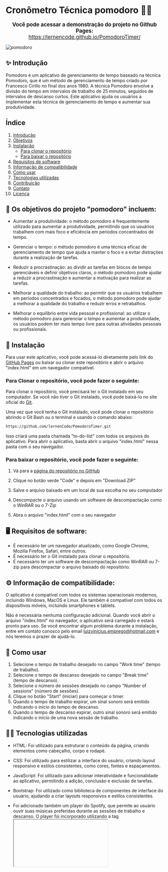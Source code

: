 


# Cronômetro Técnica pomodoro 🍅⏰

<p align="center">
  <span style="font-size:larger;">
    <strong>Você pode acessar a demonstração do projeto no Github Pages:</strong>
  </span> 
  <br>
  <a href="https://lernencode.github.io/PomodoroTimer/" target="_blank">
    <span style="font-size:larger;">https://lernencode.github.io/PomodoroTimer/</span>
  </a>
</p>

![pomodoro](https://user-images.githubusercontent.com/96671069/233736574-58d18747-219c-44a3-adec-737a7fbad97e.png)


## ✨ Introdução
Pomodoro é um aplicativo de gerenciamento de tempo baseado na técnica Pomodoro, que é um método de gerenciamento de tempo criado por Francesco Cirillo no final dos anos 1980. A técnica Pomodoro envolve a divisão do tempo em intervalos de trabalho de 25 minutos, seguidos de intervalos de descanso curtos. Este aplicativo ajuda os usuários a implementar esta técnica de gerenciamento de tempo e aumentar sua produtividade.

## Índice
1. [Introdução](#-introdução)
2. [Objetivos](#-os-objetivos-do-projeto-pomodoro-incluem)
3. [Instalação](#-instalação)
   - [Para clonar o repositório](#para-clonar-o-repositório-você-pode-fazer-o-seguinte)
   - [Para baixar o repositório](#para-baixar-o-repositório-você-pode-fazer-o-seguinte)
4.  [Requisitos de software](#%EF%B8%8F-requisitos-de-software)
5.  [Informação de compatibilidade](#%EF%B8%8F-informação-de-compatibilidade)
6.  [Como usar](#-como-usar)
7.  [Tecnologias utilizadas](#-tecnologias-utilizadas)
8.  [Contribuição](#-contribuindo)
9. [Contato](#%EF%B8%8F-contato)
10. [Licença](#%EF%B8%8F-licença)

## 🎯 Os objetivos do projeto "pomodoro" incluem:
* Aumentar a produtividade: o método pomodoro é frequentemente utilizado para aumentar a produtividade, permitindo que os usuários trabalhem com mais foco e eficiência em períodos concentrados de tempo.

* Gerenciar o tempo: o método pomodoro é uma técnica eficaz de gerenciamento de tempo que ajuda a manter o foco e a evitar distrações durante a realização de tarefas.

* Reduzir a procrastinação: ao dividir as tarefas em blocos de tempo gerenciáveis e definir objetivos claros, o método pomodoro pode ajudar a reduzir a procrastinação e aumentar a motivação para realizar as tarefas.

* Melhorar a qualidade do trabalho: ao permitir que os usuários trabalhem em períodos concentrados e focados, o método pomodoro pode ajudar a melhorar a qualidade do trabalho e reduzir erros e retrabalhos.

* Melhorar o equilíbrio entre vida pessoal e profissional: ao utilizar o método pomodoro para gerenciar o tempo e aumentar a produtividade, os usuários podem ter mais tempo livre para outras atividades pessoais ou profissionais.



## 💾 Instalação
Para usar este aplicativo, você pode acessá-lo diretamente pelo link do [GitHub Pages](https://github.com/lernenCode/PomodoroTimer) ou baixar ou clonar este repositório e abrir o arquivo "index.html" em um navegador compatível.


### Para Clonar o repositório, você pode fazer o seguinte:

Para clonar o repositório, você precisará ter o Git instalado em seu computador. Se você não tiver o Git instalado, você pode baixá-lo no site oficial do [Git](https://git-scm.com/).

Uma vez que você tenha o Git instalado, você pode clonar o repositório abrindo o Git Bash ou o terminal e usando o comando abaixo:

```bash
https://github.com/lernenCode/PomodoroTimer.git
```
Isso criará uma pasta chamada "to-do-list" com todos os arquivos do aplicativo. Para abrir o aplicativo, basta abrir o arquivo "index.html" nessa pasta com o seu navegador.



### Para baixar o repositório, você pode fazer o seguinte:
1. Vá para a [página do repositório no GitHub](https://github.com/lernenCode/PomodoroTimer)

2. Clique no botão verde "Code" e depois em "Download ZIP"

3. Salve o arquivo baixado em um local de sua escolha no seu computador

4. Descompacte o arquivo usando um software de descompactação como o WinRAR ou o 7-Zip

5. Abra o arquivo "index.html" com o seu navegador



## 🖥️ Requisitos de software:
* É necessário ter um navegador atualizado, como Google Chrome, Mozilla Firefox, Safari, entre outros.
* É necessário ter o Git instalado para clonar o repositório.
* É necessário ter um software de descompactação como WinRAR ou 7-zip para descompactar o arquivo baixado do repositório.


## ⚙️ Informação de compatibilidade:
O aplicativo é compatível com todos os sistemas operacionais modernos, incluindo Windows, MacOS e Linux. Ele também é compatível com todos os dispositivos móveis, incluindo smartphones e tablets.

Não é necessária nenhuma configuração adicional. Quando você abrir o arquivo "index.html" no navegador, o aplicativo será carregado e estará pronto para uso. Se você encontrar algum problema durante a instalação, entre em contato conosco pelo email luizvinicius.emprego@hotmail.com e nós teremos o prazer de ajudá-lo.



## 🦮 Como usar
1. Selecione o tempo de trabalho desejado no campo "Work time" (tempo de trabalho).
2. Selecione o tempo de descanso desejado no campo "Break time" (tempo de descanso).
3. Selecione o número de sessões desejado no campo "Number of sessions" (número de sessões).
4. Clique no botão "Start" (iniciar) para começar o timer.
5. Quando o tempo de trabalho expirar, um sinal sonoro será emitido indicando o início do tempo de descanso.
6. Quando o tempo de descanso expirar, outro sinal sonoro será emitido indicando o início de uma nova sessão de trabalho.



## 👨‍💻 Tecnologias utilizadas
* HTML: Foi utilizado para estruturar o conteúdo da página, criando elementos como cabeçalho, corpo e rodapé.

* CSS: Foi utilizado para estilizar a interface do usuário, criando layout responsivo e estilos consistentes, como cores, fontes e espaçamentos.

* JavaScript: Foi utilizado para adicionar interatividade e funcionalidade ao aplicativo, permitindo a adição, conclusão e exclusão de tarefas.

* Bootstrap: Foi utilizado como biblioteca de componentes de interface do usuário, ajudando a criar layouts responsivos e estilos consistentes.

* Foi adicionado também um player do Spotify, que permite ao usuário ouvir suas músicas preferidas durante as sessões de trabalho e descanso. O player foi incorporado utilizando a tag <iframe> do HTML e a API do Spotify.



## 🤝 Contribuindo
Se você quiser contribuir com o código, você pode criar um pull request com suas alterações. Aqui está como fazer isso:
1. Faça um fork do repositório do projeto no GitHub. Isso criará uma cópia do repositório em sua conta do GitHub.
2. Clone o repositório forkado em sua máquina local. Isso permitirá que você faça alterações no código.
3. Crie uma nova branch para as alterações que você deseja enviar. Isso é uma boa prática para manter o código principal limpo.
4. Faça as alterações no código e adicione-as ao seu repositório local.
5. Envie as alterações para o seu repositório forkado no GitHub.
6. Vá para o repositório original do projeto e abra um pull request. Selecione a branch com as alterações que você deseja enviar e clique em "Criar pull request".
7. Adicione uma descrição detalhada das alterações e siga as diretrizes de contribuição.
8. Aguarde a revisão do código. O mantenedor do projeto poderá fazer comentários ou solicitar alterações antes de aceitar o pull request. 
9. Após as alterações necessárias terem sido feitas e o pull request tiver sido aceito, suas alterações serão mescladas com o código principal.

Observação: é importante seguir as diretrizes de contribuição e garantir que as alterações feitas estejam de acordo com o objetivo e a estrutura do projeto. Por favor, note que essas instruções podem ficar desatualizadas com o tempo, portanto, sempre é recomendado seguir a [documentação oficial](https://docs.github.com/pt/pull-requests/collaborating-with-pull-requests/proposing-changes-to-your-work-with-pull-requests/creating-a-pull-request) ou tutorial mantido pela plataforma de versionamento de código.

Eu e todos que contribuiu para este projeto estaria inserido como desenvolvedor deste projeto, responsável por implementar as funcionalidades descritas acima nos indicadores de resultado, testar o aplicativo e garantir a compatibilidade com diferentes dispositivos e navegadores.



## ☎️ Contato
Se você tiver alguma dúvida ou precisar de ajuda, entre em contato conosco através dos seguintes meios:
* Envie um e-mail para luizvinicius.emprego@hotmail.com
* Entre em contato conosco através do meu [Linkdin](https://www.linkedin.com/in/luizbelmonte/)
* Entre em contato conosco pelo [whatsapp](https://wa.me/5519987721373)
Ficaremos felizes em ajudá-lo com qualquer problema ou dúvida que você possa ter.



## ⚖️ Licença
Este projeto está licenciado sob a licença MIT. Isso significa que você é livre para usar, modificar e distribuir o projeto, desde que inclua o aviso de direitos autorais e a licença incluídos no projeto. Consulte o arquivo LICENSE para obter mais detalhes.
Ao usar ou contribuir para este projeto, você concorda em cumprir os termos da licença MIT.

Se você usar uma licença diferente, certifique-se de fornecer informações precisas e detalhadas sobre os termos da licença. É importante ter certeza de que você está ciente dos termos e condições de cada licença antes de incluí-los na sua documentação.
